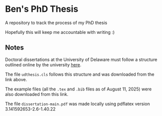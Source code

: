 # Ben's PhD Thesis
A repository to track the process of my PhD thesis

Hopefully this will keep me accountable with writing :)

## Notes

Doctoral dissertations at the University of Delaware must follow a structure outlined online by the university [here](https://services.udel.edu/TDClient/32/Portal/KB/ArticleDet?ID=324).

The file `udthesis.cls` follows this structure and was downloaded from the link above.

The example files (all the `.tex` and `.bib` files as of August 11, 2025) were also downloaded from this link.

The file `dissertation-main.pdf` was made locally using pdflatex version 3.141592653-2.6-1.40.22 

